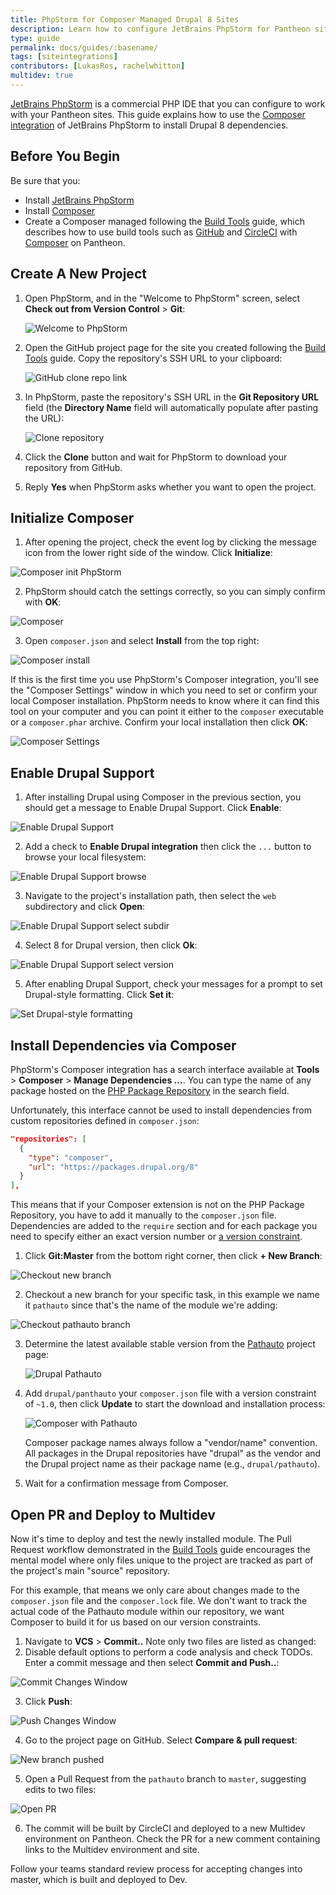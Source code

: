 ```yaml
---
title: PhpStorm for Composer Managed Drupal 8 Sites
description: Learn how to configure JetBrains PhpStorm for Pantheon sites managed with Composer using a GitHub Pull Request workflow.
type: guide
permalink: docs/guides/:basename/
tags: [siteintegrations]
contributors: [LukasRos, rachelwhitton]
multidev: true
---
```

[JetBrains PhpStorm](https://www.jetbrains.com/phpstorm/) is a commercial PHP IDE that you can configure to work with your Pantheon sites. This guide explains how to use the [Composer integration](https://confluence.jetbrains.com/display/PhpStorm/Composer+Support+in+PhpStorm) of JetBrains PhpStorm to install Drupal 8 dependencies.

## Before You Begin
Be sure that you:

* Install [JetBrains PhpStorm](https://www.jetbrains.com/phpstorm/)
* Install [Composer](https://getcomposer.org/)
* Create a Composer managed following the [Build Tools](/guides/build-tools/) guide, which describes how to use build tools such as [GitHub](https://github.com/) and [CircleCI](https://circleci.com/) with [Composer](/composer/) on Pantheon.

## Create A New Project

1. Open PhpStorm, and in the "Welcome to PhpStorm" screen, select **Check out from Version Control** > **Git**:

   <Image alt="Welcome to PhpStorm" src="integrations/phpstorm/phpstorm-welcome.png" />

2. Open the GitHub project page for the site you created following the [Build Tools](/guides/build-tools/) guide. Copy the repository's SSH URL to your clipboard:

    <Image alt="GitHub clone repo link" src="pr-workflow/clone.png" />

3. In PhpStorm, paste the repository's SSH URL in the **Git Repository URL** field (the **Directory Name** field will automatically populate after pasting the URL):

   <Image alt="Clone repository" src="integrations/phpstorm/clone-dialogue.png" />

4. Click the **Clone** button and wait for PhpStorm to download your repository from GitHub.
5. Reply **Yes** when PhpStorm asks whether you want to open the project.

## Initialize Composer
1. After opening the project, check the event log by clicking the message icon from the lower right side of the window. Click **Initialize**:

  <Image alt="Composer init PhpStorm" src="integrations/phpstorm/initcomposer-popup.png" />

2. PhpStorm should catch the settings correctly, so you can simply confirm with **OK**:

  <Image alt="Composer" src="integrations/phpstorm/Composer.png" />

3. Open `composer.json` and select **Install** from the top right:

  <Image alt="Composer install" src="integrations/phpstorm/composer-install.png" />

  If this is the first time you use PhpStorm's Composer integration, you'll see the "Composer Settings" window in which you need to set or confirm your local Composer installation. PhpStorm needs to know where it can find this tool on your computer and you can point it either to the `composer` executable or a `composer.phar` archive. Confirm your local installation then click **OK**:

  <Image alt="Composer Settings" src="integrations/phpstorm/composer-settings.png" />

## Enable Drupal Support
1. After installing Drupal using Composer in the previous section, you should get a message to Enable Drupal Support. Click **Enable**:

  <Image alt="Enable Drupal Support" src="integrations/phpstorm/enable-drupal-support.png" />

2. Add a check to **Enable Drupal integration** then click the `...` button to browse your local filesystem:

  <Image alt="Enable Drupal Support browse" src="integrations/phpstorm/drupal-support-popup.png" />

3. Navigate to the project's installation path, then select the `web` subdirectory and click **Open**:

  <Image alt="Enable Drupal Support select subdir" src="integrations/phpstorm/web-subdir.png" />

4. Select 8 for Drupal version, then click **Ok**:

  <Image alt="Enable Drupal Support select version" src="integrations/phpstorm/version-8.png" />

5. After enabling Drupal Support, check your messages for a prompt to set Drupal-style formatting. Click **Set it**:

  <Image alt="Set Drupal-style formatting" src="integrations/phpstorm/set-drupal-styling.png" />

## Install Dependencies via Composer
PhpStorm's Composer integration has a search interface available at **Tools** > **Composer** > **Manage Dependencies ...**. You can type the name of any package hosted on the [PHP Package Repository](https://packagist.org/) in the search field.

Unfortunately, this interface cannot be used to install dependencies from custom repositories defined in `composer.json`:

```json
"repositories": [
  {
    "type": "composer",
    "url": "https://packages.drupal.org/8"
  }
],
```

This means that if your Composer extension is not on the PHP Package Repository, you have to add it manually to the `composer.json` file. Dependencies are added to the `require` section and for each package you need to specify either an exact version number or [a version constraint](https://getcomposer.org/doc/articles/versions.md).

1. Click **Git:Master** from the bottom right corner, then click **+ New Branch**:

  <Image alt="Checkout new branch" src="integrations/phpstorm/checkout-pathauto.png" />

2. Checkout a new branch for your specific task, in this example we name it `pathauto` since that's the name of the module we're adding:

  <Image alt="Checkout pathauto branch" src="integrations/phpstorm/new-branch-name.png" />

3. Determine the latest available stable version from the [Pathauto](https://www.drupal.org/project/pathauto) project page:

   <Image alt="Drupal Pathauto" src="integrations/phpstorm/Pathauto___Drupal_org.png" />

4. Add `drupal/panthauto` your `composer.json` file with a version constraint of `~1.0`, then click **Update** to start the download and installation process:

   <Image alt="Composer with Pathauto" src="integrations/phpstorm/composer-pathauto.png" />

   Composer package names always follow a "vendor/name" convention. All packages in the Drupal repositories have "drupal" as the vendor and the Drupal project name as their package name (e.g., `drupal/pathauto`).

5. Wait for a confirmation message from Composer.

## Open PR and Deploy to Multidev
Now it's time to deploy and test the newly installed module. The Pull Request workflow demonstrated in the [Build Tools](/guides/build-tools/) guide encourages the mental model where only files unique to the project are tracked as part of the project's main "source" repository.

For this example, that means we only care about changes made to the `composer.json` file and the `composer.lock` file. We don't want to track the actual code of the Pathauto module within our repository, we want Composer to build it for us based on our version constraints.

1. Navigate to **VCS** > **Commit..** Note only two files are listed as changed:
2. Disable default options to perform a code analysis and check TODOs. Enter a commit message and then select **Commit and Push..**:

  <Image alt="Commit Changes Window" src="integrations/phpstorm/commit-change.png" />

3. Click **Push**:

  <Image alt="Push Changes Window" src="integrations/phpstorm/push.png" />

4. Go to the project page on GitHub. Select **Compare & pull request**:

  <Image alt="New branch pushed" src="integrations/phpstorm/compare-button.png" />

5. Open a Pull Request from the `pathauto` branch to `master`, suggesting edits to two files:

  <Image alt="Open PR" src="integrations/phpstorm/open-pr.png" />

6. The commit will be built by CircleCI and deployed to a new Multidev environment on Pantheon. Check the PR for a new comment containing links to the Multidev environment and site.

Follow your teams standard review process for accepting changes into master, which is built and deployed to Dev.
